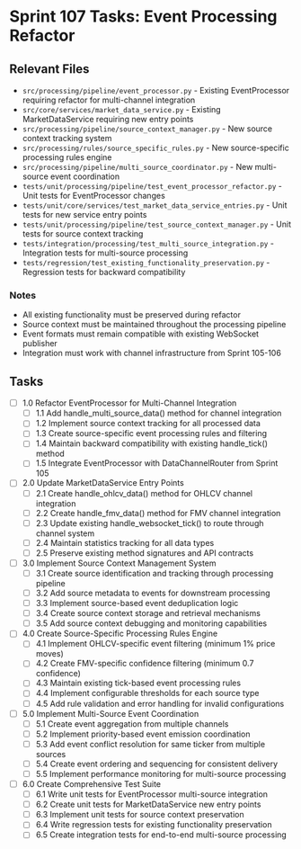 # Sprint 107 Tasks: Event Processing Refactor

## Relevant Files

- `src/processing/pipeline/event_processor.py` - Existing EventProcessor requiring refactor for multi-channel integration
- `src/core/services/market_data_service.py` - Existing MarketDataService requiring new entry points
- `src/processing/pipeline/source_context_manager.py` - New source context tracking system
- `src/processing/rules/source_specific_rules.py` - New source-specific processing rules engine
- `src/processing/pipeline/multi_source_coordinator.py` - New multi-source event coordination
- `tests/unit/processing/pipeline/test_event_processor_refactor.py` - Unit tests for EventProcessor changes
- `tests/unit/core/services/test_market_data_service_entries.py` - Unit tests for new service entry points
- `tests/unit/processing/pipeline/test_source_context_manager.py` - Unit tests for source context tracking
- `tests/integration/processing/test_multi_source_integration.py` - Integration tests for multi-source processing
- `tests/regression/test_existing_functionality_preservation.py` - Regression tests for backward compatibility

### Notes

- All existing functionality must be preserved during refactor
- Source context must be maintained throughout the processing pipeline
- Event formats must remain compatible with existing WebSocket publisher
- Integration must work with channel infrastructure from Sprint 105-106

## Tasks

- [ ] 1.0 Refactor EventProcessor for Multi-Channel Integration
  - [ ] 1.1 Add handle_multi_source_data() method for channel integration
  - [ ] 1.2 Implement source context tracking for all processed data
  - [ ] 1.3 Create source-specific event processing rules and filtering
  - [ ] 1.4 Maintain backward compatibility with existing handle_tick() method
  - [ ] 1.5 Integrate EventProcessor with DataChannelRouter from Sprint 105
- [ ] 2.0 Update MarketDataService Entry Points
  - [ ] 2.1 Create handle_ohlcv_data() method for OHLCV channel integration
  - [ ] 2.2 Create handle_fmv_data() method for FMV channel integration
  - [ ] 2.3 Update existing handle_websocket_tick() to route through channel system
  - [ ] 2.4 Maintain statistics tracking for all data types
  - [ ] 2.5 Preserve existing method signatures and API contracts
- [ ] 3.0 Implement Source Context Management System
  - [ ] 3.1 Create source identification and tracking through processing pipeline
  - [ ] 3.2 Add source metadata to events for downstream processing
  - [ ] 3.3 Implement source-based event deduplication logic
  - [ ] 3.4 Create source context storage and retrieval mechanisms
  - [ ] 3.5 Add source context debugging and monitoring capabilities
- [ ] 4.0 Create Source-Specific Processing Rules Engine
  - [ ] 4.1 Implement OHLCV-specific event filtering (minimum 1% price moves)
  - [ ] 4.2 Create FMV-specific confidence filtering (minimum 0.7 confidence)
  - [ ] 4.3 Maintain existing tick-based event processing rules
  - [ ] 4.4 Implement configurable thresholds for each source type
  - [ ] 4.5 Add rule validation and error handling for invalid configurations
- [ ] 5.0 Implement Multi-Source Event Coordination
  - [ ] 5.1 Create event aggregation from multiple channels
  - [ ] 5.2 Implement priority-based event emission coordination
  - [ ] 5.3 Add event conflict resolution for same ticker from multiple sources
  - [ ] 5.4 Create event ordering and sequencing for consistent delivery
  - [ ] 5.5 Implement performance monitoring for multi-source processing
- [ ] 6.0 Create Comprehensive Test Suite
  - [ ] 6.1 Write unit tests for EventProcessor multi-source integration
  - [ ] 6.2 Create unit tests for MarketDataService new entry points
  - [ ] 6.3 Implement unit tests for source context preservation
  - [ ] 6.4 Write regression tests for existing functionality preservation
  - [ ] 6.5 Create integration tests for end-to-end multi-source processing